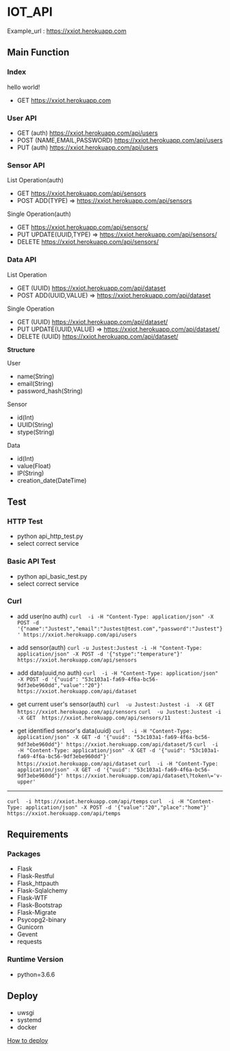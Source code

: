 # IOT_API

Example_url : https://xxiot.herokuapp.com

## Main Function

### Index

hello world!
- GET https://xxiot.herokuapp.com

### User API

- GET (auth) https://xxiot.herokuapp.com/api/users
- POST (NAME,EMAIL,PASSWORD) https://xxiot.herokuapp.com/api/users
- PUT (auth) https://xxiot.herokuapp.com/api/users

### Sensor API

List Operation(auth)
- GET https://xxiot.herokuapp.com/api/sensors
- POST ADD(TYPE) => https://xxiot.herokuapp.com/api/sensors

Single Operation(auth)
- GET https://xxiot.herokuapp.com/api/sensors/<id>
- PUT UPDATE(UUID,TYPE) => https://xxiot.herokuapp.com/api/sensors/<id>
- DELETE  https://xxiot.herokuapp.com/api/sensors/<id>


### Data API

List Operation
- GET (UUID) https://xxiot.herokuapp.com/api/dataset
- POST ADD(UUID,VALUE) => https://xxiot.herokuapp.com/api/dataset

Single Operation
- GET (UUID) https://xxiot.herokuapp.com/api/dataset/<id>
- PUT UPDATE(UUID,VALUE) => https://xxiot.herokuapp.com/api/dataset/<id>
- DELETE (UUID) https://xxiot.herokuapp.com/api/dataset/<id>

**Structure**

User
- name(String)
- email(String)
- password_hash(String)

Sensor
- id(Int)
- UUID(String)
- stype(String)

Data
- id(Int)
- value(Float)
- IP(String)
- creation_date(DateTime)

  
## Test

### HTTP Test
- python api_http_test.py
- select correct service

### Basic API Test
- python api_basic_test.py
- select correct service

### Curl

- add user(no auth)
`curl  -i -H "Content-Type: application/json" -X POST -d '{"name":"Justest","email":"Justest@test.com","password":"Justest"}' https://xxiot.herokuapp.com/api/users`

- add sensor(auth)
`curl -u Justest:Justest -i -H "Content-Type: application/json" -X POST -d '{"stype":"temperature"}' https://xxiot.herokuapp.com/api/sensors`

- add data(uuid,no auth)
`curl  -i -H "Content-Type: application/json" -X POST -d '{"uuid": "53c103a1-fa69-4f6a-bc56-9df3ebe960dd","value":"20"}' https://xxiot.herokuapp.com/api/dataset`

- get current user's sensor(auth)
`curl  -u Justest:Justest -i  -X GET  https://xxiot.herokuapp.com/api/sensors`
`curl  -u Justest:Justest -i  -X GET  https://xxiot.herokuapp.com/api/sensors/11`

- get identified sensor's data(uuid)
`curl  -i -H "Content-Type: application/json" -X GET -d '{"uuid": "53c103a1-fa69-4f6a-bc56-9df3ebe960dd"}' https://xxiot.herokuapp.com/api/dataset/5`
`curl  -i -H "Content-Type: application/json" -X GET -d '{"uuid": "53c103a1-fa69-4f6a-bc56-9df3ebe960dd"}' https://xxiot.herokuapp.com/api/dataset`
`curl  -i -H "Content-Type: application/json" -X GET -d '{"uuid": "53c103a1-fa69-4f6a-bc56-9df3ebe960dd"}' https://xxiot.herokuapp.com/api/dataset\?token\='v-upper'`
  
----
`curl  -i https://xxiot.herokuapp.com/api/temps`
`curl  -i -H "Content-Type: application/json" -X POST -d '{"value":"20","place":"home"}' https://xxiot.herokuapp.com/api/temps`



## Requirements

### Packages

- Flask
- Flask-Restful
- Flask_httpauth
- Flask-Sqlalchemy
- Flask-WTF
- Flask-Bootstrap
- Flask-Migrate
- Psycopg2-binary
- Gunicorn
- Gevent
- requests

### Runtime Version

- python=3.6.6

## Deploy 

- uwsgi 
- systemd
- docker


[How to deploy](deploy/README.MD)